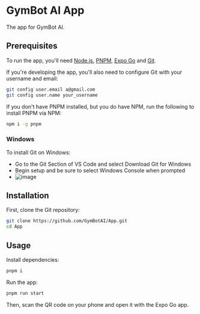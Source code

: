 # GymBot AI App

The app for GymBot AI.

## Prerequisites

To run the app, you'll need [Node.js](https://nodejs.org/en/download/),
[PNPM](https://pnpm.io), [Expo Go](https://apps.apple.com/us/app/expo-go/id982107779)
and [Git](https://git-scm.com).

If you're developing the app, you'll also need to configure Git with your username
and email:

```sh
git config user.email a@gmail.com
git config user.name your_username
```

If you don't have PNPM installed, but you do have NPM, run the following to install
PNPM via NPM:

```sh
npm i -g pnpm
```

### Windows

To install Git on Windows:

- Go to the Git Section of VS Code and select Download Git for Windows
- Begin setup and be sure to select Windows Console when prompted
- ![image](https://github.com/GymBotAI/App/assets/94528565/4707d973-ab8a-4ba6-bb21-bd87c6b8690f)

## Installation

First, clone the Git repository:

```sh
git clone https://github.com/GymBotAI/App.git
cd App
```

## Usage

Install dependencies:

```sh
pnpm i
```

Run the app:

```sh
pnpm run start
```

Then, scan the QR code on your phone and open it with the Expo Go app.
